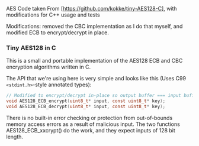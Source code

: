 AES Code taken From [https://github.com/kokke/tiny-AES128-C], with modifications for C++ usage and tests

Modifications: removed the CBC implementation as I do that myself, and modified ECB to encrypt/decrypt in place.
### Tiny AES128 in C

This is a small and portable implementation of the AES128 ECB and CBC encryption algorithms written in C.

The API that we're using here is very simple and looks like this (Uses C99 `<stdint.h>`-style annotated types):

```C
// Modified to encrypt/decrypt in-place so output buffer === input buffer
void AES128_ECB_encrypt(uint8_t* input, const uint8_t* key);
void AES128_ECB_decrypt(uint8_t* input, const uint8_t* key);
```

There is no built-in error checking or protection from out-of-bounds memory access errors as a result of malicious input. The two functions AES128_ECB_xxcrypt() do the work, and they expect inputs of 128 bit length.
